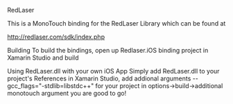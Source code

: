RedLaser

This is a MonoTouch binding for the RedLaser Library which can be found at

 http://redlaser.com/sdk/index.php
 
 Building
 To build the bindings, open up Redlaser.iOS binding project in Xamarin Studio and build
 
 Using RedLaser.dll with your own iOS App
Simply add RedLaser.dll to your project's References in Xamarin Studio, add addional arguments --gcc_flags="-stdlib=libstdc++" for your project in options->build->additional monotouch argument you are good to go!
